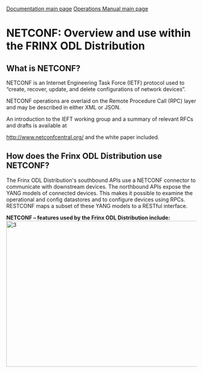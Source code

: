 [Documentation main page](https://frinxio.github.io/Frinx-docs/)
[Operations Manual main page](https://frinxio.github.io/Frinx-docs/FRINX_ODL_Distribution/operations_manual.html)
# NETCONF: Overview and use within the FRINX ODL Distribution

## What is NETCONF?

NETCONF is an Internet Engineering Task Force (IETF) protocol used to “create, recover, update, and delete configurations of network devices”.

NETCONF operations are overlaid on the Remote Procedure Call (RPC) layer and may be described in either XML or JSON.

An introduction to the IEFT working group and a summary of relevant RFCs and drafts is available at

<http://www.netconfcentral.org/> and the white paper included.

## How does the Frinx ODL Distribution use NETCONF?

The Frinx ODL Distribution's southbound APIs use a NETCONF connector to communicate with downstream devices. The northbound APIs expose the YANG models of connected devices. This makes it possible to examine the operational and config datastores and to configure devices using RPCs. RESTCONF maps a subset of these YANG models to a RESTful interface.

**NETCONF – features used by the Frinx ODL Distribution include:** <img class="aligncenter wp-image-1286 size-full" src="https://frinx.io/wp-content/uploads/2016/06/3.png" alt="3" width="637" height="386" />
